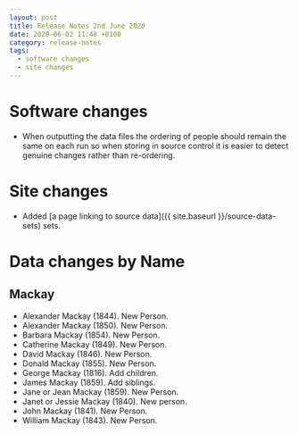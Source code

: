 ```yaml
---
layout: post
title: Release Notes 2nd June 2020
date: 2020-06-02 11:48 +0100
category: release-notes
tags:
  - software changes
  - site changes
---
```


# Software changes

* When outputting the data files the ordering of people should remain the same on each run so when storing in source control it is easier to detect genuine changes rather than re-ordering.

# Site changes

* Added [a page linking to source data]({{ site.baseurl }}/source-data-sets) sets.

# Data changes by Name

## Mackay

* Alexander Mackay (1844). New Person.
* Alexander Mackay (1850). New Person.
* Barbara Mackay (1854). New Person.
* Catherine Mackay (1849). New Person.
* David Mackay (1846). New Person.
* Donald Mackay (1855). New Person.
* George Mackay (1816). Add children.
* James Mackay (1859). Add siblings.
* Jane or Jean Mackay (1859). New Person.
* Janet or Jessie Mackay (1840). New person.
* John Mackay (1841). New Person.
* William Mackay (1843). New Person.

